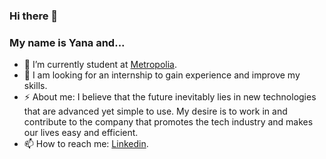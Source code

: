 ### Hi there 👋
### My name is Yana and...

- 🌱 I’m currently student at [Metropolia](https://www.metropolia.fi/fi/opiskelu-metropoliassa/amk-tutkinnot/tieto-ja-viestintatekniikka).
- 🤔 I am looking for an internship to gain experience and improve my skills.
- ⚡ About me: I believe that the future inevitably lies in new technologies that are advanced yet simple to use. My desire is to work in and contribute to the company that promotes the tech industry and makes our lives easy and efficient.
- 📫 How to reach me: [Linkedin](https://www.linkedin.com/in/jankry).
